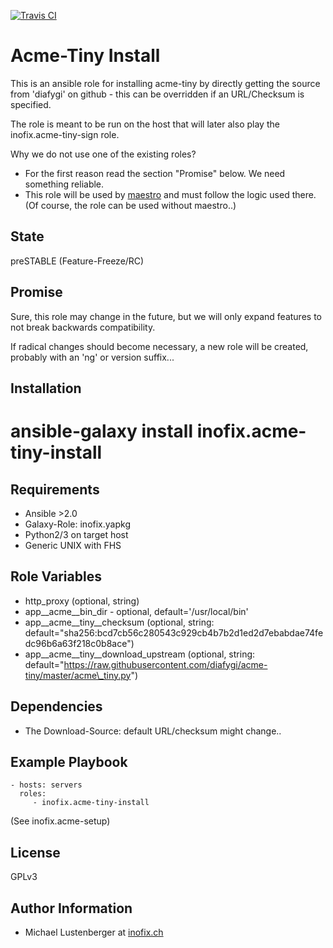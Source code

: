 [![Travis CI](https://img.shields.io/travis/inofix/ansible-acme-tiny-install.svg?style=flat)](http://travis-ci.org/inofix/ansible-acme-tiny-install)


Acme-Tiny Install
=================

This is an ansible role for installing acme-tiny by directly getting the source from 'diafygi' on github - this can be overridden if an URL/Checksum is specified.

The role is meant to be run on the host that will later also play the inofix.acme-tiny-sign role.

Why we do not use one of the existing roles?

* For the first reason read the section "Promise" below. We need something reliable.
* This role will be used by [maestro](https://github.com/inofix/maestro) and must follow the logic used there. (Of course, the role can be used without maestro..)

State
-----

preSTABLE (Feature-Freeze/RC)


Promise
-------

Sure, this role may change in the future, but we will only expand features to not break backwards compatibility.

If radical changes should become necessary, a new role will be created, probably with an 'ng' or version suffix...

Installation
------------

 # ansible-galaxy install inofix.acme-tiny-install

Requirements
------------

* Ansible >2.0
* Galaxy-Role: inofix.yapkg
* Python2/3 on target host
* Generic UNIX with FHS

Role Variables
--------------

* http\_proxy (optional, string)
* app\_\_acme\_\_bin\_dir - optional, default='/usr/local/bin'
* app\_\_acme\_\_tiny\_\_checksum (optional, string: default="sha256:bcd7cb56c280543c929cb4b7b2d1ed2d7ebabdae74fedc96b6a63f218c0b8ace")
* app\_\_acme\_\_tiny\_\_download\_upstream (optional, string: default="https://raw.githubusercontent.com/diafygi/acme-tiny/master/acme\_tiny.py")

Dependencies
------------

[//]: # (* Galaxy-Role: inofix.yapkg)
* The Download-Source: default URL/checksum might change..

Example Playbook
----------------

    - hosts: servers
      roles:
         - inofix.acme-tiny-install

(See inofix.acme-setup)


License
-------

GPLv3


Author Information
------------------

* Michael Lustenberger at [inofix.ch](http://www.inofix.ch)
